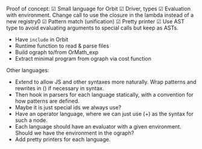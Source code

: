 Proof of concept:
☑ Small language for Orbit
☑ Driver, types
☑ Evaluation with environment. Change call to use the closure in the lambda instead of a new registry0
☑ Pattern match (unification)
☑ Pretty printer
☑ Use AST type to avoid evaluating arguments to special calls but keep as ASTs.
- Have `include` in Orbit
- Runtime function to read & parse files
- Build ograph to/from OrMath_exp
- Extract minimal program from ograph via cost function

Other languages:
- Extend to allow JS and other syntaxes more naturally. Wrap patterns and rewrites in () if necessary in syntax.
- Then hook in parsers for each language statically, with a convention for how patterns are defined.
- Maybe it is just special ids we always use?
- Have an operator language, where we can just use (+) as the syntax for such a node.
- Each language should have an evaluator with a given environment. Should we have the environment in the ograph?
- Add pretty printers for each language.
